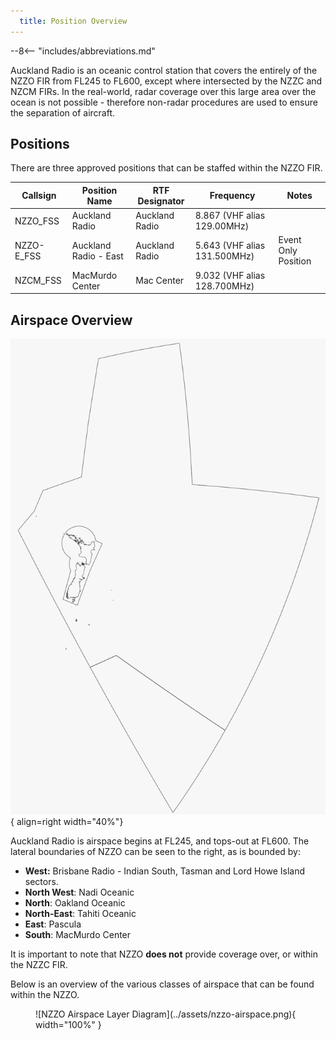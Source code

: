 ```yaml
---
  title: Position Overview
---
```


--8<-- "includes/abbreviations.md"

Auckland Radio is an oceanic control station that covers the entirely of the NZZO FIR from FL245 to FL600, except where intersected by the NZZC and NZCM FIRs. In the real-world, radar coverage over this large area over the ocean is not possible - therefore non-radar procedures are used to ensure the separation of aircraft.

## Positions

There are three approved positions that can be staffed within the NZZO FIR. 

| Callsign   | Position Name         | RTF Designator | Frequency                    | Notes               |
| ---------- | --------------------- | -------------- | ---------------------------- | ------------------- |
| NZZO_FSS   | Auckland Radio        | Auckland Radio | 8.867 (VHF alias 129.00MHz)  |                     |
| NZZO-E_FSS | Auckland Radio - East | Auckland Radio | 5.643 (VHF alias 131.500MHz) | Event Only Position |
| NZCM_FSS   | MacMurdo Center       | Mac Center     | 9.032 (VHF alias 128.700MHz) |                     |


## Airspace Overview

![Airspace](../assets/nzzo-area.png){ align=right width="40%"}

Auckland Radio is airspace begins at FL245, and tops-out at FL600. The lateral boundaries of NZZO can be seen to the right, as is bounded by:

  - **West:** Brisbane Radio - Indian South, Tasman and Lord Howe Island sectors.
  - **North West**: Nadi Oceanic
  - **North**: Oakland Oceanic
  - **North-East**: Tahiti Oceanic
  - **East**: Pascula
  - **South**: MacMurdo Center

It is important to note that NZZO **does not** provide coverage over, or within the NZZC FIR.

Below is an overview of the various classes of airspace that can be found within the NZZO. 

<figure markdown> 
  ![NZZO Airspace Layer Diagram](../assets/nzzo-airspace.png){ width="100%" }
</figure>

